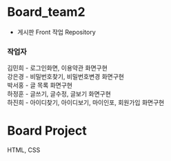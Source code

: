 # Board_team2
 - 게시판 Front 작업 Repository

### 작업자 
김민희 - 로그인화면, 이용약관 화면구현<br>
강은경 - 비밀번호찾기, 비밀번호변경 화면구현<br>
박서홍 - 글 목록 화면구현<br>
하정훈 - 글쓰기, 글수정, 글보기 화면구현<br>
하진희 - 아이디찾기, 아이디보기, 마이인포, 회원가입 화면구현<br> 


# Board Project 
HTML, CSS
